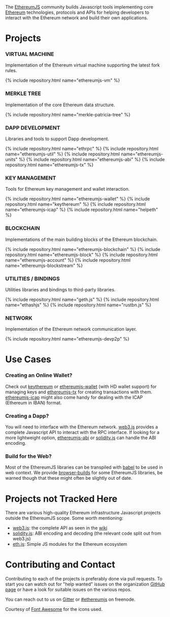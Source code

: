 
<div class="intro-text">
  The <a href="https://github.com/ethereumjs/">EthereumJS</a> community builds Javascript tools implementing core <a href="https://ethereum.org">Ethereum</a>
  technologies, protocols and APIs for helping developers to interact with the Ethereum network and build
  their own applications.
</div>

<h1>Projects</h1>

<div class="repo-group">
  <h3><i class="fa fa-cogs"></i> VIRTUAL MACHINE</h3>
  <p>Implementation of the Ethereum virtual machine supporting the latest fork rules.</p>
  {% include repository.html name="ethereumjs-vm" %}
</div>

<div class="repo-group">
  <h3><i class="fa fa-sitemap"></i> MERKLE TREE</h3>
  <p>Implementation of the core Ethereum data structure.</p>
  {% include repository.html name="merkle-patricia-tree" %}
</div>

<div class="separator"></div>

<div class="repo-group">
  <h3><i class="fa fa-lightbulb-o"></i> DAPP DEVELOPMENT</h3>
  <p>Libraries and tools to support Dapp development.</p>
  {% include repository.html name="ethrpc" %}
  {% include repository.html name="ethereumjs-util" %}
  {% include repository.html name="ethereumjs-units" %}
  {% include repository.html name="ethereumjs-abi" %}
  {% include repository.html name="ethereumjs-tx" %}
</div>

<div class="repo-group">
  <h3><i class="fa fa-key"></i> KEY MANAGEMENT</h3>
  <p>Tools for Ethereum key management and wallet interaction.</p>
  {% include repository.html name="ethereumjs-wallet" %}
  {% include repository.html name="keythereum" %}
  {% include repository.html name="ethereumjs-icap" %}
  {% include repository.html name="helpeth" %}
</div>

<div class="separator"></div>

<div class="repo-group">
  <h3><i class="fa fa-cube"></i> BLOCKCHAIN</h3>
  <p>Implementations of the main building blocks of the Ethereum blockchain.</p>
  {% include repository.html name="ethereumjs-blockchain" %}
  {% include repository.html name="ethereumjs-block" %}
  {% include repository.html name="ethereumjs-account" %}
  {% include repository.html name="ethereumjs-blockstream" %}
</div>

<div class="repo-group">
  <h3><i class="fa fa-wrench"></i> UTILITIES / BINDINGS</h3>
  <p>Utilities libraries and bindings to third-party libraries.</p>
  {% include repository.html name="geth.js" %}
  {% include repository.html name="ethashjs" %}
  {% include repository.html name="rustbn.js" %}
</div>

<div class="repo-group">
  <h3><i class="fa fa-globe"></i> NETWORK</h3>
  <p>Implementation of the Ethereum network communication layer.</p>
  {% include repository.html name="ethereumjs-devp2p" %}
</div>

<div class="separator"></div>




<div class="separator" style="height:0px;"></div>

<h1>Use Cases</h1>

### Creating an Online Wallet?

Check out [keythereum](https://github.com/ethereumjs/keythereum) or [ethereumjs-wallet](https://github.com/ethereumjs/ethereumjs-wallet) (with HD wallet support) for managing keys and [ethereumjs-tx](https://github.com/ethereumjs/ethereumjs-tx) for creating transactions with them.
[ethereumjs-icap](https://github.com/ethereumjs/ethereumjs-icap) might also come handy for dealing with the ICAP (Ethereum in IBAN) format.

### Creating a Dapp?

You will need to interface with the Ethereum network. [web3.js](https://github.com/ethereum/web3.js) provides a complete Javascript API to interact with the RPC interface. If looking for a more lightweight option, [ethereumjs-abi](https://github.com/ethereumjs/ethereumjs-abi) or [solidity.js](https://github.com/ethereumjs/solidity.js) can handle the ABI encoding.

### Build for the Web?

Most of the EthereumJS libraries can be transpiled with [babel](https://babeljs.io/) to be used in web context.
We provide [browser-builds](https://github.com/ethereumjs/browser-builds) for some EthereumJS libraries, be
warned though that these might often be slightly out of date.

# Projects not Tracked Here

There are various high-quality Ethereum infrastructure Javascript projects outside the EthereumJS scope.
Some worth mentioning:

* [web3.js](https://github.com/ethereum/web3.js): the complete API as seen in the [wiki](https://github.com/ethereum/wiki/wiki/JavaScript-API)
* [solidity.js](https://github.com/ethereum/solidity.js): ABI encoding and decoding (the relevant code split out from web3.js)
* [eth.js](https://github.com/ethjs): Simple JS modules for the Ethereum ecosystem

# Contributing and Contact

Contributing to each of the projects is preferably done via pull requests. To start you can watch out for
"help wanted" issues on the organization [GitHub page](https://github.com/ethereumjs/) or have a look for
suitable issues on the various repos.

<div class="intro-text">
  You can reach out to us on 
    <a href="https://gitter.im/ethereum/ethereumjs-lib">Gitter</a> or 
    <a href="https://webchat.freenode.net/?channels=ethereumjs">#ethereumjs</a> on freenode.
</div>

<p class="attribution">
Courtesy of <a href="http://fontawesome.io/">Font Awesome</a> for the icons used.
</p>
